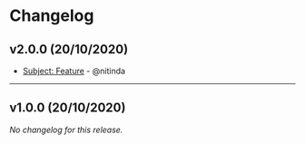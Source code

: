 # Changelog

## v2.0.0 (20/10/2020)
- [Subject: Feature](https://github.com/nitinda/git-changelog-demo/commit/0aa4640fd46e3d0a9e7c68be26da02c8374f639a) - @nitinda

---

## v1.0.0 (20/10/2020)
*No changelog for this release.*
